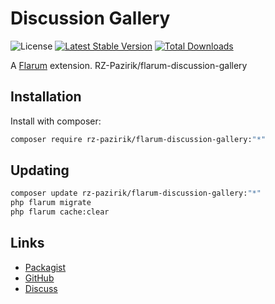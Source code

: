 # Discussion Gallery

![License](https://img.shields.io/badge/license-GPL-1.0-or-later-blue.svg) [![Latest Stable Version](https://img.shields.io/packagist/v/rz-pazirik/flarum-discussion-gallery.svg)](https://packagist.org/packages/rz-pazirik/flarum-discussion-gallery) [![Total Downloads](https://img.shields.io/packagist/dt/rz-pazirik/flarum-discussion-gallery.svg)](https://packagist.org/packages/rz-pazirik/flarum-discussion-gallery)

A [Flarum](https://flarum.org) extension. RZ-Pazirik/flarum-discussion-gallery

## Installation

Install with composer:

```sh
composer require rz-pazirik/flarum-discussion-gallery:"*"
```

## Updating

```sh
composer update rz-pazirik/flarum-discussion-gallery:"*"
php flarum migrate
php flarum cache:clear
```

## Links

- [Packagist](https://packagist.org/packages/rz-pazirik/flarum-discussion-gallery)
- [GitHub](https://github.com/rz-pazirik/flarum-discussion-gallery)
- [Discuss](https://discuss.flarum.org/d/PUT_DISCUSS_SLUG_HERE)

